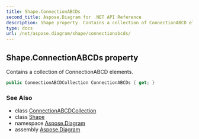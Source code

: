 ```yaml
---
title: Shape.ConnectionABCDs
second_title: Aspose.Diagram for .NET API Reference
description: Shape property. Contains a collection of ConnectionABCD elements
type: docs
url: /net/aspose.diagram/shape/connectionabcds/
---
```

## Shape.ConnectionABCDs property

Contains a collection of ConnectionABCD elements.

```csharp
public ConnectionABCDCollection ConnectionABCDs { get; }
```

### See Also

* class [ConnectionABCDCollection](../../connectionabcdcollection/)
* class [Shape](../)
* namespace [Aspose.Diagram](../../shape/)
* assembly [Aspose.Diagram](../../../)



